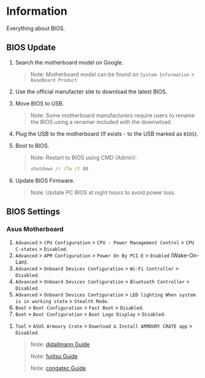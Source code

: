 # Information

Everything about BIOS.

## BIOS Update

1. Search the motherboard model on Google.

   > Note: Motherboard model can be found on `System Information` > `BaseBoard Product`

1. Use the official manufacter site to download the latest BIOS.
1. Move BIOS to USB.

   > Note: Some motherboard manufacturers require users to rename the BIOS using a renamer included with the downwload.

1. Plug the USB to the motherboard (If exists - to the USB marked as `BIOS`).
1. Boot to BIOS.

   > Note: Restart to BIOS using CMD (Admin):
   >
   > ```cmd
   > shutdown /r /fw /t 00
   >
   > ```

1. Update BIOS Firmware.

   > Note: Update PC BIOS at night hours to avoid power loss.

## BIOS Settings

### Asus Motherboard

<!-- 1. `Ai Tweaker` > `Intel(R) Adaptive Boost Technology` > `Disabled`. -->
<!-- 1. `Ai Tweaker` > `ASUS MultiCore Enhancement` > `Disabled - Enforce All limits`. -->
<!-- 1. `Advanced` > `Platform Misc Configuration` > `PCI Express Native Power Management` > `Enabled` (Wake-On-Lan). (default) -->
<!-- 1. `Advanced` > `Platform Misc Configuration` > `ASPM` > `Disabled`. -->
<!-- 1. `Advanced` > `CPU Configuration` > `Intel (VMX) Virtualization Technology` > `Disabled`. -->
<!-- 1. `Advanced` > `CPU Configuration` > `Hyper-Threading` > `Disabled`. -->
<!-- 1. `Advanced` > `CPU Configuration` > `CPU - Power Management Control` > `Intel(R) SpeedStep(tm)` > `Disabled`. -->
<!-- 1. `Advanced` > `CPU Configuration` > `CPU - Power Management Control` > `Intel(R) Speed Shift Technology` > `Disabled`. -->
<!-- 1. `Advanced` > `CPU Configuration` > `CPU - Power Management Control` > `Turbo Mode` > `Disabled`. -->

1. `Advanced` > `CPU Configuration` > `CPU - Power Management Control` > `CPU C-states` > `Disabled`.
   <!-- 1. `Advanced` > `System Agent (SA) Configuration` > `VT-d` > `Disabled`. -->
   <!-- 1. `Advanced` > `System Agent (SA) Configuration` > `PCI Express Configuration` > `M.2_2 Link Speed` > `Gen4`. -->
   <!-- 1. `Advanced` > `System Agent (SA) Configuration` > `PCI Express Configuration` > `PCIEX16(G5)` > `Gen5`. -->
   <!-- 1. `Advanced` > `System Agent (SA) Configuration` > `PCI Express Configuration` > `M.2_1 Link SPeed` > `Gen5`. -->
   <!-- 1. `Advanced` > `PCH Configuration` > `PCI Express Configuration` > `PCIEX1(G3) Link Speed` > `Gen3`. -->
   <!-- 1. `Advanced` > `PCH Configuration` > `PCI Express Configuration` > `PCIEX16(G3) Link Speed` > `Gen3`. -->
   <!-- 1. `Advanced` > `PCH Configuration` > `PCI Express Configuration` > `M.2_3 Link Speed` > `Gen4`. -->
   <!-- 1. `Advanced` > `PCH Configuration` > `PCI Express Configuration` > `PCIEX16(G4) Link Speed` > `Gen4`. -->
   <!-- 1. `Advanced` > `ThunderBolt(TM) Configuration` > `PCIE Tunneling over USB4` > `Disabled`. -->
   <!-- 1. `Advanced` > `Trusted Computing` > `Security Device Support` > `Disable`. (default) -->
1. `Advanced` > `APM Configuration` > `Power On By PCI-E` > `Enabled` (Wake-On-Lan).
1. `Advanced` > `Onboard Devices Configuration` > `Wi-Fi Controller` > `Disabled`.
1. `Advanced` > `Onboard Devices Configuration` > `Bluetooth Controller` > `Disabled`.
1. `Advanced` > `Onboard Devices Configuration` > `LED lighting When system is in working state` > `Stealth Mode`.
   <!-- 1. `Advanced` > `Onboard Devices Configuration` > `ASM1061 Configuration` > `ASMedia Storage Controller` > `Disabled`. -->
   <!-- 1. `Boot` > `Secure Boot` > `OS Type` > `Windows UEFI mode`. -->
   <!-- 1. `Boot` > `Secure Boot` > `Secure Boot Mode` > `Standard`. -->
1. `Boot` > `Boot Configuration` > `Fast Boot` > `Disabled`.
1. `Boot` > `Boot Configuration` > `Boot Logo Display` > `Disabled`.
<!-- 1. `Boot` > `Boot Configuration` > `Bootup NumLock State` > `Off`. -->
1. `Tool` > `ASUS Armoury Crate` > `Download & Install ARMOURY CRATE app` > `Disabled`.

   > Note: [djdallmann Guide](https://github.com/djdallmann/GamingPCSetup/tree/master/CONTENT/DOCS/BIOS)
   >
   > Note: [fujitsu Guide](https://sp.ts.fujitsu.com/dmsp/Publications/public/wp-bios-settings-primergy-ww-en.pdf)
   >
   > Note: [congatec Guide](https://www.congatec.com/fileadmin/user_upload/Documents/Application_Notes/AN40_BIOS_Optimization_For_Real-time_Applications.pdf)
